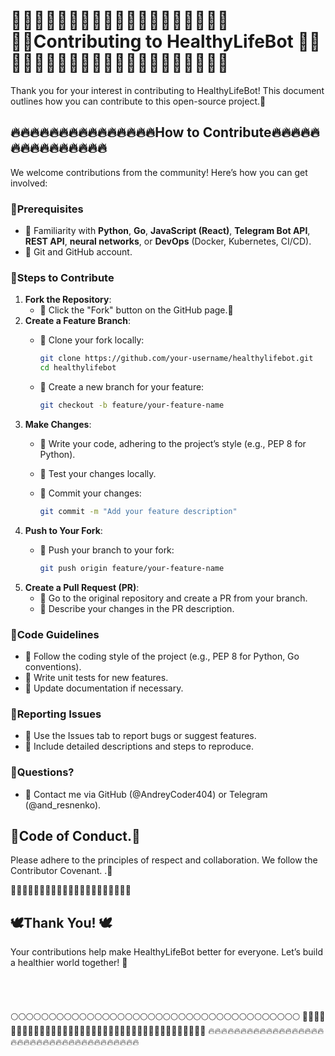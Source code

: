 # 🥩🍖🍳🥙🥬🥕🍌🥜🍫💪😎🏋️‍♂️🤼‍♂️🚵‍♂️🏊‍♂️🧘‍♂️Contributing to HealthyLifeBot 🥩🍖🍳🥙🥬🥕🍌🥜🍫💪😎🏋️‍♂️🤼‍♂️🚵‍♂️🏊‍♂️🧘‍♂️

Thank you for your interest in contributing to HealthyLifeBot! This document outlines how you can contribute to this open-source project.🤝

## 🔥🔥🔥🔥🔥🔥🔥🔥🔥🔥🔥🔥🔥🔥🔥How to Contribute🔥🔥🔥🔥🔥🔥🔥🔥🔥🔥🔥🔥🔥🔥🔥

We welcome contributions from the community! Here’s how you can get involved:

### 💙Prerequisites

- 🐨 Familiarity with **Python**, **Go**, **JavaScript (React)**, **Telegram Bot API**, **REST API**, **neural networks**, or **DevOps** (Docker, Kubernetes, CI/CD).
- 🐨 Git and GitHub account.

### 💙Steps to Contribute

1. **Fork the Repository**:
   - 🐨 Click the "Fork" button on the GitHub page.🍴
2. **Create a Feature Branch**:
   - 🐨 Clone your fork locally: 

     ```bash
     git clone https://github.com/your-username/healthylifebot.git
     cd healthylifebot
     ```
   - 🐨 Create a new branch for your feature: 

     ```bash
     git checkout -b feature/your-feature-name
     ```
3. **Make Changes**:
   - 🐨 Write your code, adhering to the project’s style (e.g., PEP 8 for Python).
   - 🐨 Test your changes locally.
   - 🐨 Commit your changes:

     ```bash
     git commit -m "Add your feature description"
     ```
4. **Push to Your Fork**:
   - 🐨 Push your branch to your fork:

     ```bash
     git push origin feature/your-feature-name
     ```
5. **Create a Pull Request (PR)**:
   - 🐨 Go to the original repository and create a PR from your branch.
   - 🐨 Describe your changes in the PR description.

### 💙Code Guidelines

- 🐨 Follow the coding style of the project (e.g., PEP 8 for Python, Go conventions).
- 🐨 Write unit tests for new features.
- 🐨 Update documentation if necessary.

### 💙Reporting Issues

- 🐨 Use the Issues tab to report bugs or suggest features.
- 🐨 Include detailed descriptions and steps to reproduce.

### 💙Questions?

- 🐨 Contact me via GitHub (@AndreyCoder404) or Telegram (@and_resnenko).

## 🚀Code of Conduct.🚀

Please adhere to the principles of respect and collaboration. We follow the Contributor Covenant. .🤝

🥩🍖🍳🥙🥬🥕🍌🥜🍫💪😎🏋️‍♂️🤼‍♂️🚵‍♂️🏊‍♂️🧘‍♂️

## 🕊Thank You! 🕊

Your contributions help make HealthyLifeBot better for everyone. Let’s build a healthier world together! 🚀\
\
\
\
\
🌕🌕🌕🌕🌕🌕🌕🌕🌕🌕🌕🌕🌕🌕🌕🌕🌕🌕🌕🌕🌕🌕🌕🌕🌕🌕🌕🌕🌕🌕🌕🌕🌕🌕🌕🌕🌕🌕
🚀🚀🚀🚀🚀🚀🚀🚀🚀🚀🚀🚀🚀🚀🚀🚀🚀🚀🚀🚀🚀🚀🚀🚀🚀🚀🚀🚀🚀🚀🚀🚀🚀🚀🚀🚀🚀🚀
🔥🔥🔥🔥🔥🔥🔥🔥🔥🔥🔥🔥🔥🔥🔥🔥🔥🔥🔥🔥🔥🔥🔥🔥🔥🔥🔥🔥🔥🔥🔥🔥🔥🔥🔥🔥🔥🔥
